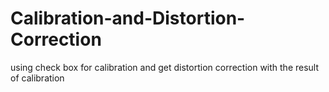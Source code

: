 # Calibration-and-Distortion-Correction
using check box for calibration and get distortion correction with the result of calibration
